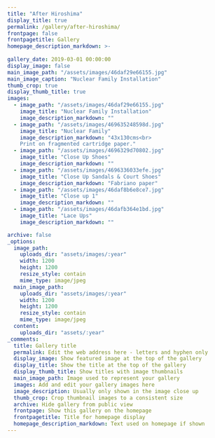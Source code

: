 ```yaml
---
title: "After Hiroshima"
display_title: true
permalink: /gallery/after-hiroshima/
frontpage: false
frontpagetitle: Gallery
homepage_description_markdown: >-
  
gallery_date: 2019-03-01 00:00:00
display_image: false
main_image_path: "/assets/images/46daf29e66155.jpg"
main_image_caption: "Nuclear Family Installation"
thumb_crop: true
display_thumb_title: true
images:
  - image_path: "/assets/images/46daf29e66155.jpg"
    image_title: "Nuclear Family Installation"
    image_description_markdown: ""
  - image_path: "/assets/images/469635248598d.jpg"
    image_title: "Nuclear Family"
    image_description_markdown: "43x130cms<br>
    Print on fragmented cartridge paper."
  - image_path: "/assets/images/4696329d70802.jpg"
    image_title: "Close Up Shoes"
    image_description_markdown: ""
  - image_path: "/assets/images/4696336033efe.jpg"
    image_title: "Close Up Sandals & Court Shoes"
    image_description_markdown: "Fabriano paper"
  - image_path: "/assets/images/46daf8b6e8ce7.jpg"
    image_title: "Close up 1"
    image_description_markdown: ""
  - image_path: "/assets/images/46dafb364e1bd.jpg"
    image_title: "Lace Ups"
    image_description_markdown: ""

archive: false
_options:
  image_path:
    uploads_dir: "assets/images/:year"
    width: 1200
    height: 1200
    resize_style: contain
    mime_type: image/jpeg
  main_image_path:
    uploads_dir: "assets/images/:year"
    width: 1200
    height: 1200
    resize_style: contain
    mime_type: image/jpeg
  content:
    uploads_dir: "assets/:year"
_comments:
  title: Gallery title
  permalink: Edit the web address here - letters and hyphen only
  display_image: Show featured image at the top of the gallery
  display_title: Show the title at the top of the gallery
  display_thumb_title: Show titles with image thumbnails 
  main_image_path: Image used to represent your gallery
  images: Add and edit your gallery images here
  image_description: Usually only shown in the image close up
  thumb_crop: Crop thumbnail images to a consistent size
  archive: Hide gallery from public view
  frontpage: Show this gallery on the homepage
  frontpagetitle: Title for homepage display
  homepage_description_markdown: Text used on homepage if shown
---
```


